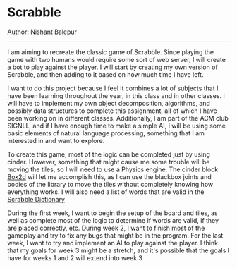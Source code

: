 # Scrabble

Author: Nishant Balepur

---

I am aiming to recreate the classic game of Scrabble. Since playing the game with two humans would require some sort of
web server, I will create a bot to play against the player. I will start by creating my own version of Scrabble, and 
then adding to it based on how much time I have left.

I want to do this project because I feel it combines a lot of subjects that I have been learning throughout the year,
in this class and in other classes. I will have to implement my own object decomposition, algorithms, and possibly data
structures to complete this assignment, all of which I have been working on in different classes. Additionally, I am part
of the ACM club SIGNLL, and if I have enough time to make a simple AI, I will be using some basic elements of natural
language processing, something that I am interested in and want to explore.

To create this game, most of the logic can be completed just by using cinder. However, something that might cause me 
some trouble will be moving the tiles, so I will need to use a Physics engine. The cinder block [Box2d](https://github.com/cinder/Cinder/tree/master/blocks/Box2D)
will let me accomplish this, as I can use the blackbox joints and bodies of the library to move the tiles without completely
knowing how everything works. I will also need a list of words that are valid in the [Scrabble Dictionary](https://boardgames.stackexchange.com/questions/38366/latest-collins-scrabble-words-list-in-text-file)

During the first week, I want to begin the setup of the board and tiles, as well as complete most of the logic to determine
if words are valid, if they are placed correctly, etc. During week 2, I want to finish most of the gameplay and try to fix
any bugs that might be in the program. For the last week, I want to try and implement an AI to play against the player. 
I think that my goals for week 3 might be a stretch, and it's possible that the goals I have for weeks 1 and 2 will extend into week 3